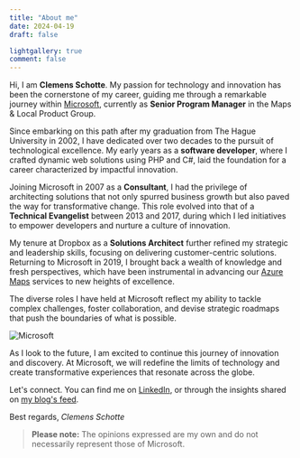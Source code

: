 ```yaml
---
title: "About me"
date: 2024-04-19
draft: false

lightgallery: true
comment: false
---
```


Hi, I am **Clemens Schotte**. My passion for technology and innovation has been the cornerstone of my career, guiding me through a remarkable journey within [Microsoft](https://www.microsoft.com/), currently as **Senior Program Manager** in the Maps & Local Product Group.

Since embarking on this path after my graduation from The Hague University in 2002, I have dedicated over two decades to the pursuit of technological excellence. My early years as a **software developer**, where I crafted dynamic web solutions using PHP and C#, laid the foundation for a career characterized by impactful innovation.

Joining Microsoft in 2007 as a **Consultant**, I had the privilege of architecting solutions that not only spurred business growth but also paved the way for transformative change. This role evolved into that of a **Technical Evangelist** between 2013 and 2017, during which I led initiatives to empower developers and nurture a culture of innovation.

My tenure at Dropbox as a **Solutions Architect** further refined my strategic and leadership skills, focusing on delivering customer-centric solutions. Returning to Microsoft in 2019, I brought back a wealth of knowledge and fresh perspectives, which have been instrumental in advancing our [Azure Maps](http://www.azuremaps.com/) services to new heights of excellence.

The diverse roles I have held at Microsoft reflect my ability to tackle complex challenges, foster collaboration, and devise strategic roadmaps that push the boundaries of what is possible.

![Microsoft](/images/microsoft.jpg)

As I look to the future, I am excited to continue this journey of innovation and discovery. At Microsoft, we will redefine the limits of technology and create transformative experiences that resonate across the globe.

Let's connect. You can find me on [LinkedIn](https://www.linkedin.com/in/cschotte/), or through the insights shared on [my blog's feed](https://clemens.ms/).

Best regards,
*Clemens Schotte*

> **Please note:** The opinions expressed are my own and do not necessarily represent those of Microsoft.